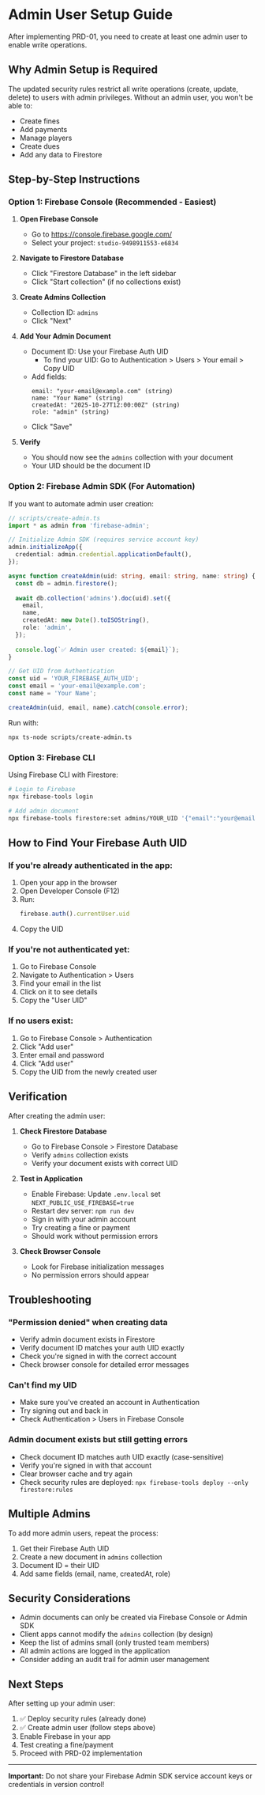 # Admin User Setup Guide

After implementing PRD-01, you need to create at least one admin user to enable write operations.

## Why Admin Setup is Required

The updated security rules restrict all write operations (create, update, delete) to users with admin privileges. Without an admin user, you won't be able to:
- Create fines
- Add payments
- Manage players
- Create dues
- Add any data to Firestore

## Step-by-Step Instructions

### Option 1: Firebase Console (Recommended - Easiest)

1. **Open Firebase Console**
   - Go to https://console.firebase.google.com/
   - Select your project: `studio-9498911553-e6834`

2. **Navigate to Firestore Database**
   - Click "Firestore Database" in the left sidebar
   - Click "Start collection" (if no collections exist)

3. **Create Admins Collection**
   - Collection ID: `admins`
   - Click "Next"

4. **Add Your Admin Document**
   - Document ID: Use your Firebase Auth UID
     - To find your UID: Go to Authentication > Users > Your email > Copy UID
   - Add fields:
     ```
     email: "your-email@example.com" (string)
     name: "Your Name" (string)
     createdAt: "2025-10-27T12:00:00Z" (string)
     role: "admin" (string)
     ```
   - Click "Save"

5. **Verify**
   - You should now see the `admins` collection with your document
   - Your UID should be the document ID

### Option 2: Firebase Admin SDK (For Automation)

If you want to automate admin user creation:

```typescript
// scripts/create-admin.ts
import * as admin from 'firebase-admin';

// Initialize Admin SDK (requires service account key)
admin.initializeApp({
  credential: admin.credential.applicationDefault(),
});

async function createAdmin(uid: string, email: string, name: string) {
  const db = admin.firestore();
  
  await db.collection('admins').doc(uid).set({
    email,
    name,
    createdAt: new Date().toISOString(),
    role: 'admin',
  });
  
  console.log(`✅ Admin user created: ${email}`);
}

// Get UID from Authentication
const uid = 'YOUR_FIREBASE_AUTH_UID';
const email = 'your-email@example.com';
const name = 'Your Name';

createAdmin(uid, email, name).catch(console.error);
```

Run with:
```bash
npx ts-node scripts/create-admin.ts
```

### Option 3: Firebase CLI

Using Firebase CLI with Firestore:

```bash
# Login to Firebase
npx firebase-tools login

# Add admin document
npx firebase-tools firestore:set admins/YOUR_UID '{"email":"your@email.com","name":"Your Name","createdAt":"2025-10-27T12:00:00Z","role":"admin"}'
```

## How to Find Your Firebase Auth UID

### If you're already authenticated in the app:

1. Open your app in the browser
2. Open Developer Console (F12)
3. Run:
   ```javascript
   firebase.auth().currentUser.uid
   ```
4. Copy the UID

### If you're not authenticated yet:

1. Go to Firebase Console
2. Navigate to Authentication > Users
3. Find your email in the list
4. Click on it to see details
5. Copy the "User UID"

### If no users exist:

1. Go to Firebase Console > Authentication
2. Click "Add user"
3. Enter email and password
4. Click "Add user"
5. Copy the UID from the newly created user

## Verification

After creating the admin user:

1. **Check Firestore Database**
   - Go to Firebase Console > Firestore Database
   - Verify `admins` collection exists
   - Verify your document exists with correct UID

2. **Test in Application**
   - Enable Firebase: Update `.env.local` set `NEXT_PUBLIC_USE_FIREBASE=true`
   - Restart dev server: `npm run dev`
   - Sign in with your admin account
   - Try creating a fine or payment
   - Should work without permission errors

3. **Check Browser Console**
   - Look for Firebase initialization messages
   - No permission errors should appear

## Troubleshooting

### "Permission denied" when creating data
- Verify admin document exists in Firestore
- Verify document ID matches your auth UID exactly
- Check you're signed in with the correct account
- Check browser console for detailed error messages

### Can't find my UID
- Make sure you've created an account in Authentication
- Try signing out and back in
- Check Authentication > Users in Firebase Console

### Admin document exists but still getting errors
- Check document ID matches auth UID exactly (case-sensitive)
- Verify you're signed in with that account
- Clear browser cache and try again
- Check security rules are deployed: `npx firebase-tools deploy --only firestore:rules`

## Multiple Admins

To add more admin users, repeat the process:

1. Get their Firebase Auth UID
2. Create a new document in `admins` collection
3. Document ID = their UID
4. Add same fields (email, name, createdAt, role)

## Security Considerations

- Admin documents can only be created via Firebase Console or Admin SDK
- Client apps cannot modify the `admins` collection (by design)
- Keep the list of admins small (only trusted team members)
- All admin actions are logged in the application
- Consider adding an audit trail for admin user management

## Next Steps

After setting up your admin user:

1. ✅ Deploy security rules (already done)
2. ✅ Create admin user (follow steps above)
3. Enable Firebase in your app
4. Test creating a fine/payment
5. Proceed with PRD-02 implementation

---

**Important:** Do not share your Firebase Admin SDK service account keys or credentials in version control!
